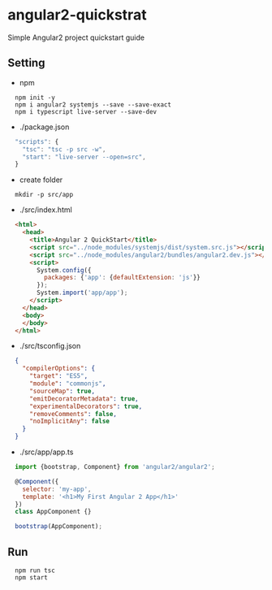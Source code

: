 # angular2-quickstrat
Simple Angular2 project quickstart guide

## Setting
- npm
```
  npm init -y
  npm i angular2 systemjs --save --save-exact
  npm i typescript live-server --save-dev
```

- ./package.json
```javascript
  "scripts": {
    "tsc": "tsc -p src -w",
    "start": "live-server --open=src",
  }
```

- create folder
```
  mkdir -p src/app
```

- ./src/index.html
```html
  <html>
    <head>
      <title>Angular 2 QuickStart</title>
      <script src="../node_modules/systemjs/dist/system.src.js"></script>
      <script src="../node_modules/angular2/bundles/angular2.dev.js"></script>
      <script>
        System.config({
          packages: {'app': {defaultExtension: 'js'}}
        });
        System.import('app/app');
      </script>
    </head>
    <body>
    </body>
  </html>
```

- ./src/tsconfig.json
```json
  {
    "compilerOptions": {
      "target": "ES5",
      "module": "commonjs",
      "sourceMap": true,
      "emitDecoratorMetadata": true,
      "experimentalDecorators": true,
      "removeComments": false,
      "noImplicitAny": false
    }
  }
```

- ./src/app/app.ts
```javascript
  import {bootstrap, Component} from 'angular2/angular2';

  @Component({
    selector: 'my-app',
    template: '<h1>My First Angular 2 App</h1>'
  })
  class AppComponent {}

  bootstrap(AppComponent);
```

## Run
```
  npm run tsc
  npm start
```
